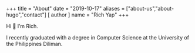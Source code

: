 +++
title = "About"
date = "2019-10-17"
aliases = ["about-us","about-hugo","contact"]
[ author ]
  name = "Rich Yap"
+++

Hi 🌻 I’m Rich.  

I recently graduated with a degree in Computer Science at the University of the Philippines Diliman.